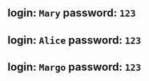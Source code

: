 ## **login**: `Mary`  **password**: `123` 
## **login**: `Alice` **password**: `123`
## **login**: `Margo` **password**: `123`